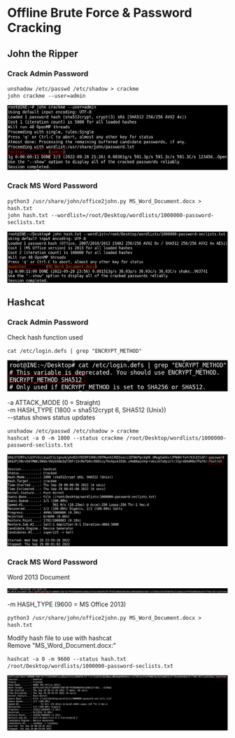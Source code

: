 # Offline Brute Force & Password Cracking

## John the Ripper

### Crack Admin Password

```
unshadow /etc/passwd /etc/shadow > crackme
john crackme --user=admin
```

![1.1](./imgs/1.1.png)

### Crack MS Word Password

```
python3 /usr/share/john/office2john.py MS_Word_Document.docx > hash.txt
john hash.txt --wordlist=/root/Desktop/wordlists/1000000-password-seclists.txt
```

![2.1](./imgs/2.1.png)

## Hashcat

### Crack Admin Password

Check hash function used
```
cat /etc/login.defs | grep "ENCRYPT_METHOD"
```

![3.1](./imgs/3.1.png)

-a ATTACK_MODE (0 = Straight)<br>
-m HASH_TYPE (1800 = sha512crypt $6$, SHA512 (Unix))<br>
--status shows status updates
```
unshadow /etc/passwd /etc/shadow > crackme
hashcat -a 0 -m 1800 --status crackme /root/Desktop/wordlists/1000000-password-seclists.txt
```

![3.2](./imgs/3.2.png)

### Crack MS Word Password

Word 2013 Document

![4.1](./imgs/4.1.png)

-m HASH_TYPE (9600 = MS Office 2013)
```
python3 /usr/share/john/office2john.py MS_Word_Document.docx > hash.txt
```

Modify hash file to use with hashcat<br>
Remove "MS_Word_Document.docx:"

```
hashcat -a 0 -m 9600 --status hash.txt /root/Desktop/wordlists/1000000-password-seclists.txt
```

![4.2](./imgs/4.2.png)
